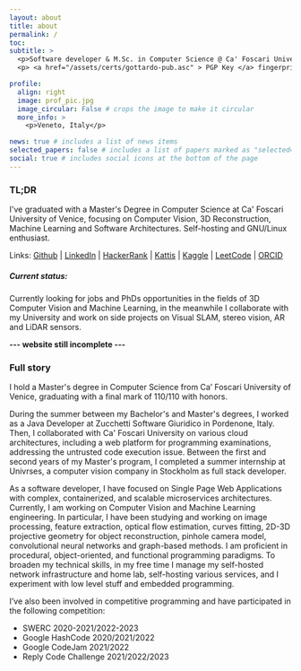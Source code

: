 ```yaml
---
layout: about
title: about
permalink: /
toc:
subtitle: >
  <p>Software developer & M.Sc. in Computer Science @ Ca' Foscari University of Venice & LinkedIn Avoider </p>
  <p> <a href="/assets/certs/gottardo-pub.asc" > PGP Key </a> fingerprint: 71B9EC0B7E183D50B9985CA5DE55F626FCF4E95E</p>

profile:
  align: right
  image: prof_pic.jpg
  image_circular: False # crops the image to make it circular
  more_info: >
    <p>Veneto, Italy</p>

news: true # includes a list of news items
selected_papers: false # includes a list of papers marked as "selected={true}"
social: true # includes social icons at the bottom of the page
---
```


### TL;DR

I've graduated with a Master's Degree in Computer Science at Ca' Foscari University of Venice, focusing on Computer Vision, 3D Reconstruction, Machine Learning and Software Architectures.
Self-hosting and GNU/Linux enthusiast.

Links:
[Github](https://github.com/Gotti27) |
[LinkedIn](https://www.linkedin.com/in/mario-gottardo-744b201a3/?locale=en_US) |
[HackerRank](https://www.hackerrank.com/h879088) |
[Kattis](https://open.kattis.com/users/mario-gottardo) |
[Kaggle](https://www.kaggle.com/gotti27) |
[LeetCode](https://leetcode.com/u/gotti27) |
[ORCID](https://orcid.org/0009-0009-1826-4059)

##### Current status:

Currently looking for jobs and PhDs opportunities in the fields of 3D Computer Vision and Machine Learning, in the meanwhile I collaborate with my University and work on side projects on Visual SLAM, stereo vision, AR and LiDAR sensors.

**--- website still incomplete ---**

### Full story

I hold a Master's degree in Computer Science from Ca’ Foscari University of Venice, graduating with a final mark of 110/110 with honors.

During the summer between my Bachelor's and Master's degrees, I worked as a Java Developer at Zucchetti Software Giuridico in Pordenone, Italy. Then, I collaborated with Ca' Foscari University on various cloud architectures, including a web platform for programming examinations, addressing the untrusted code execution issue.
Between the first and second years of my Master's program, I completed a summer internship at Univrses, a computer vision company in Stockholm as full stack developer.

As a software developer, I have focused on Single Page Web Applications with complex, containerized, and scalable microservices architectures. Currently, I am working on Computer Vision and Machine Learning engineering. In particular, I have been studying and working on image processing, feature extraction, optical flow estimation, curves fitting, 2D-3D projective geometry for object reconstruction, pinhole camera model, convolutional neural networks and graph-based methods.
I am proficient in procedural, object-oriented, and functional programming paradigms.
To broaden my technical skills, in my free time I manage my self-hosted network infrastructure and home lab, self-hosting various services, and I experiment with low level stuff and embedded programming.

I’ve also been involved in competitive programming and have participated in the following competition:

- SWERC 2020-2021/2022-2023
- Google HashCode 2020/2021/2022
- Google CodeJam 2021/2022
- Reply Code Challenge 2021/2022/2023

<!--
<i> If an "HR" does not take the time to read your whole CV, they have an attention disorder and you dodged a bullet </i>

-->
